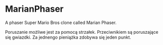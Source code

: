 # MarianPhaser
A phaser Super Mario Bros clone called Marian Phaser.

Poruszanie możliwe jest za pomocą strzałek.
Przeciwnikiem są poruszające się gwiazdki.
Za jednengo pieniążka zdobywa się jeden punkt.
